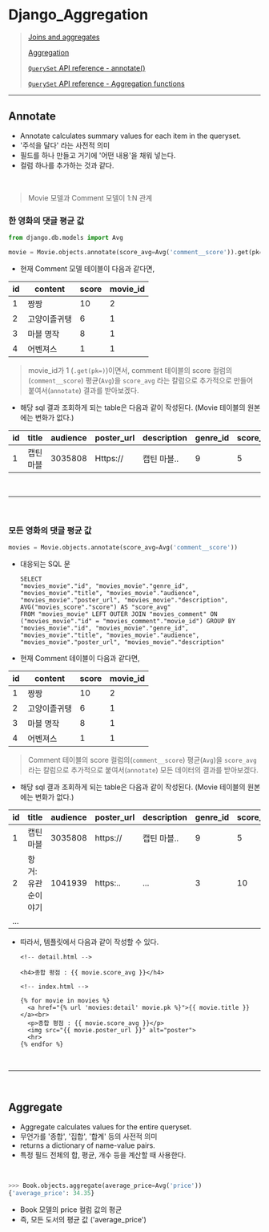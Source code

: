 

# Django_Aggregation

> [Joins and aggregates](https://docs.djangoproject.com/en/3.1/topics/db/aggregation/#joins-and-aggregates)
>
> [Aggregation](https://docs.djangoproject.com/en/3.1/topics/db/aggregation/#aggregation)
>
> [`QuerySet` API reference - annotate()](https://docs.djangoproject.com/ko/3.1/ref/models/querysets/#annotate)
>
> [`QuerySet` API reference - Aggregation functions](https://docs.djangoproject.com/ko/3.1/ref/models/querysets/#aggregation-functions)

---

## Annotate

- Annotate calculates summary values for each item in the queryset.
- '주석을 달다' 라는 사전적 의미
- 필드를 하나 만들고 거기에 '어떤 내용'을 채워 넣는다. 
- 컬럼 하나를 추가하는 것과 같다.

<br>

> Movie 모델과 Comment 모델이 1:N 관계

### 한 영화의 댓글 평균 값

```python
from django.db.models import Avg

movie = Movie.objects.annotate(score_avg=Avg('comment__score')).get(pk=movies_pk)
```

* 현재 Comment 모델 테이블이 다음과 같다면,

| id   | content      | score | movie_id |
| ---- | ------------ | ----- | -------- |
| 1    | 짱짱         | 10    | 2        |
| 2    | 고양이졸귀탱 | 6     | 1        |
| 3    | 마블 명작    | 8     | 1        |
| 4    | 어벤져스     | 1     | 1        |

> movie_id가 1 (`.get(pk=)`)이면서, comment 테이블의 score 컬럼의(`comment__score`) 평균(`Avg`)을 `score_avg` 라는 칼럼으로 추가적으로 만들어 붙여서(`annotate`) 결과를 받아보겠다.

* 해당 sql 결과 조회하게 되는 table은 다음과 같이 작성된다. (Movie 테이블의 원본에는 변화가 없다.)

| id   | title     | audience | poster_url | description | genre_id | score_avg |
| ---- | --------- | -------- | ---------- | ----------- | -------- | --------- |
| 1    | 캡틴 마블 | 3035808  | Https://   | 캡틴 마블.. | 9        | 5         |

<br>

---

<br>

### 모든 영화의 댓글 평균 값

```python
movies = Movie.objects.annotate(score_avg=Avg('comment__score'))
```

* 대응되는 SQL 문

  ```sqlite
  SELECT
  "movies_movie"."id", "movies_movie"."genre_id", "movies_movie"."title", "movies_movie"."audience", "movies_movie"."poster_url", "movies_movie"."description", AVG("movies_score"."score") AS "score_avg"
  FROM "movies_movie" LEFT OUTER JOIN "movies_comment" ON ("movies_movie"."id" = "movies_comment"."movie_id") GROUP BY "movies_movie"."id", "movies_movie"."genre_id", "movies_movie"."title", "movies_movie"."audience", "movies_movie"."poster_url", "movies_movie"."description"
  ```

- 현재 Comment 테이블이 다음과 같다면,

| id   | content      | score | movie_id |
| ---- | ------------ | ----- | -------- |
| 1    | 짱짱         | 10    | 2        |
| 2    | 고양이졸귀탱 | 6     | 1        |
| 3    | 마블 명작    | 8     | 1        |
| 4    | 어벤져스     | 1     | 1        |

> Comment 테이블의 score 컬럼의(`comment__score`) 평균(`Avg`)을 `score_avg` 라는 칼럼으로 추가적으로 붙여서(`annotate`) 모든 데이터의 결과를 받아보겠다.

- 해당 sql 결과 조회하게 되는 table은 다음과 같이 작성된다. (Movie 테이블의 원본에는 변화가 없다.)

| id   | title             | audience | poster_url | description | genre_id | score_avg |
| ---- | ----------------- | -------- | ---------- | ----------- | -------- | --------- |
| 1    | 캡틴 마블         | 3035808  | https://   | 캡틴 마블.. | 9        | 5         |
| 2    | 항거:유관순이야기 | 1041939  | https:..   | ...         | 3        | 10        |
| ...  |                   |          |            |             |          |           |

* 따라서, 템플릿에서 다음과 같이 작성할 수 있다.

  ```django
  <!-- detail.html -->
  
  <h4>종합 평점 : {{ movie.score_avg }}</h4>
  ```
  
  ```django
  <!-- index.html -->
    
  {% for movie in movies %}
    <a href="{% url 'movies:detail' movie.pk %}">{{ movie.title }}</a><br>
    <p>종합 평점 : {{ movie.score_avg }}</p>
    <img src="{{ movie.poster_url }}" alt="poster">
    <hr>
  {% endfor %}
  ```


<br>

---

<br>

## Aggregate

- Aggregate calculates values for the entire queryset.
- 무언가를 '종합', '집합', '합계' 등의 사전적 의미
- returns a dictionary of name-value pairs.
- 특정 필드 전체의 합, 평균, 개수 등을 계산할 때 사용한다.

<br>

```python
>>> Book.objects.aggregate(average_price=Avg('price'))
{'average_price': 34.35}
```

- Book 모델의 price 컬럼 값의 평균
- 즉, 모든 도서의 평균 값 ('average_price')